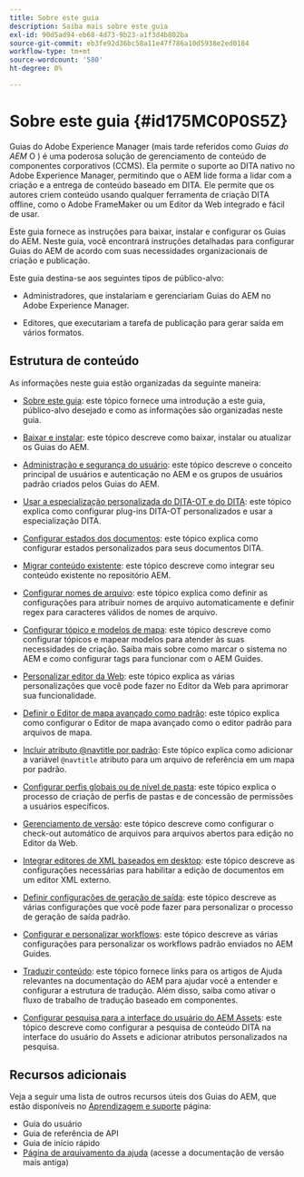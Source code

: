 ```yaml
---
title: Sobre este guia
description: Saiba mais sobre este guia
exl-id: 90d5ad94-eb68-4d73-9b23-a1f3d4b802ba
source-git-commit: eb3fe92d36bc58a11e47f786a10d5938e2ed0184
workflow-type: tm+mt
source-wordcount: '580'
ht-degree: 0%

---
```


# Sobre este guia {#id175MC0P0S5Z}

Guias do Adobe Experience Manager \(mais tarde referidos como *Guias do AEM* O \) é uma poderosa solução de gerenciamento de conteúdo de componentes corporativos \(CCMS\). Ela permite o suporte ao DITA nativo no Adobe Experience Manager, permitindo que o AEM lide forma a lidar com a criação e a entrega de conteúdo baseado em DITA. Ele permite que os autores criem conteúdo usando qualquer ferramenta de criação DITA offline, como o Adobe FrameMaker ou um Editor da Web integrado e fácil de usar.

Este guia fornece as instruções para baixar, instalar e configurar os Guias do AEM. Neste guia, você encontrará instruções detalhadas para configurar Guias do AEM de acordo com suas necessidades organizacionais de criação e publicação.

Este guia destina-se aos seguintes tipos de público-alvo:

- Administradores, que instalariam e gerenciariam Guias do AEM no Adobe Experience Manager.

- Editores, que executariam a tarefa de publicação para gerar saída em vários formatos.


## Estrutura de conteúdo

As informações neste guia estão organizadas da seguinte maneira:

- [Sobre este guia](#id175MC0P0S5Z): este tópico fornece uma introdução a este guia, público-alvo desejado e como as informações são organizadas neste guia.

- [Baixar e instalar](download-install.md#): este tópico descreve como baixar, instalar ou atualizar os Guias do AEM.

- [Administração e segurança do usuário](user-admin-sec.md#): este tópico descreve o conceito principal de usuários e autenticação no AEM e os grupos de usuários padrão criados pelos Guias do AEM.

- [Usar a especialização personalizada do DITA-OT e do DITA](dita-ot-specialization.md#): este tópico explica como configurar plug-ins DITA-OT personalizados e usar a especialização DITA.

- [Configurar estados dos documentos](customize-doc-state.md#): este tópico explica como configurar estados personalizados para seus documentos DITA.

- [Migrar conteúdo existente](migrate-content.md#): este tópico descreve como integrar seu conteúdo existente no repositório AEM.

- [Configurar nomes de arquivo](conf-file-names.md#): este tópico explica como definir as configurações para atribuir nomes de arquivo automaticamente e definir regex para caracteres válidos de nomes de arquivo.

- [Configurar tópico e modelos de mapa](conf-template-tags.md#): este tópico descreve como configurar tópicos e mapear modelos para atender às suas necessidades de criação. Saiba mais sobre como marcar o sistema no AEM e como configurar tags para funcionar com o AEM Guides.

- [Personalizar editor da Web](conf-web-editor.md#): este tópico explica as várias personalizações que você pode fazer no Editor da Web para aprimorar sua funcionalidade.

- [Definir o Editor de mapa avançado como padrão](conf-map-editor.md#id194GHE0I0CW): este tópico explica como configurar o Editor de mapa avançado como o editor padrão para arquivos de mapa.

- [Incluir atributo @navtitle por padrão](auto-add-navtitle.md#): Este tópico explica como adicionar a variável `@navtitle` atributo para um arquivo de referência em um mapa por padrão.

- [Configurar perfis globais ou de nível de pasta](conf-folder-level.md#): este tópico explica o processo de criação de perfis de pastas e de concessão de permissões a usuários específicos.

- [Gerenciamento de versão](version-management.md#): este tópico descreve como configurar o check-out automático de arquivos para arquivos abertos para edição no Editor da Web.

- [Integrar editores de XML baseados em desktop](integrate-desktop-editors.md#): este tópico descreve as configurações necessárias para habilitar a edição de documentos em um editor XML externo.

- [Definir configurações de geração de saída](conf-output-generation.md#): este tópico descreve as várias configurações que você pode fazer para personalizar o processo de geração de saída padrão.

- [Configurar e personalizar workflows](customize-workflows.md#): este tópico descreve as várias configurações para personalizar os workflows padrão enviados no AEM Guides.

- [Traduzir conteúdo](translation.md#): este tópico fornece links para os artigos de Ajuda relevantes na documentação do AEM para ajudar você a entender e configurar a estrutura de tradução. Além disso, saiba como ativar o fluxo de trabalho de tradução baseado em componentes.

- [Configurar pesquisa para a interface do usuário do AEM Assets](conf-dita-search.md#): este tópico descreve como configurar a pesquisa de conteúdo DITA na interface do usuário do Assets e adicionar atributos personalizados na pesquisa.


## Recursos adicionais

Veja a seguir uma lista de outros recursos úteis dos Guias do AEM, que estão disponíveis no [Aprendizagem e suporte](https://helpx.adobe.com/support/xml-documentation-for-experience-manager.html) página:

- Guia do usuário
- Guia de referência de API
- Guia de início rápido
- [Página de arquivamento da ajuda](https://helpx.adobe.com/xml-documentation-for-experience-manager/archive.html) \(acesse a documentação de versão mais antiga\)
